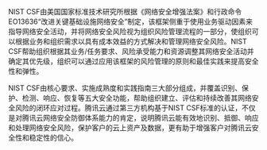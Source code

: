 NIST CSF由美国国家标准技术研究所根据《网络安全增强法案》和行政命令 EO13636“改进关键基础设施网络安全”制定，该框架侧重于使用业务驱动因素来指导网络安全活动，并将网络安全风险视为组织风险管理流程的一部分，使组织可以根据业务和组织需求以具有成本效益的方式解决和管理网络安全风险。NIST CSF帮助组织根据其业务/任务要求、风险承受能力和资源调整其网络安全活动并确定其优先级，组织可以通过应用该框架的风险管理的原则和最佳实践来提高安全性和弹性。

NIST CSF由核心要求、实施成熟度和实践指南三大部分组成，并覆盖识别、保护、检测、响应、恢复等五大安全功能，帮助组织建立、评估和持续改善其网络安全风险的闭环应对过程。腾讯云通过第三方机构基于NIST CSF标准的认证，不仅是对腾讯云网络安全防御体系能力的肯定，说明腾讯云能有效地识别、抵御、响应和处理网络安全风险，保护客户的云上资产及数据，更有助于增强客户对腾讯云安全性和稳定性的信心。
